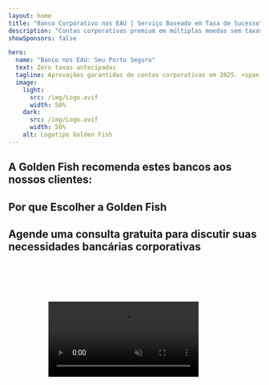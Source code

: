 ```yaml
---
layout: home
title: "Banco Corporativo nos EAU | Serviço Baseado em Taxa de Sucesso"
description: "Contas corporativas premium em múltiplas moedas sem taxas antecipadas - pague apenas após a aprovação. Gestão completa da aplicação com 98% de taxa de sucesso. Abertura de conta garantida."
showSponsors: false

hero:
  name: "Banco nos EAU: Seu Porto Seguro"
  text: Zero taxas antecipadas
  tagline: Aprovações garantidas de contas corporativas em 2025. <span class="hl">Zero taxas antecipadas</span> - pague apenas após a aprovação. 90% de taxa de sucesso.
  image:
    light:
      src: /img/Logo.avif
      width: 50%
    dark:
      src: /img/Logo.avif
      width: 50%
    alt: Logotipo Golden Fish
---
```


<FeatureCards :features="[
  {
    title: 'Aprovações de Conta Garantidas',
    bullet: '✓',
    items: [
      '**Garantia de dois meses** para aprovação da primeira conta',
      'Garantia de três meses para segunda conta',
      'Preparação de plano de negócios de qualidade',
      'Suporte abrangente de due diligence',
      'Estratégia de comunicação direta com o banco',
      'Configuração completa do pacote bancário'
    ],
    linkText: 'Read More',
    link: '../../corporate-banking-services/guaranteed-account-approvals',
    icon: {
      light: '/video/iStock-2186765808.mp4',
      dark: '/video/iStock-2166377244.mp4',
      alt: 'Requisitos Bancários',
    }
  },
]" />

<FeatureCards :features="[
  {
    title: 'Contas bancárias nos EAU para negócios de alto risco',
    items: [
      'Orientação especializada em enhanced due diligence (EDD)',
      'Monitoramento de transações e gestão de riscos',
      'Configuração de políticas e procedimentos de compliance',
      'Gestão de relacionamento bancário',
      'Atualizações e auditorias regulares de compliance',
      'Planejamento de contingência para segurança da conta'
    ],
    linkText: 'Read More',
    link: '../../corporate-banking-services/UAE-Bank-Accounts-for-High-Risk-Business',
    icon: {
      light: '/img/iStock-1333000394.avif',
      dark: '/img/iStock-584576538.avif',
      alt: 'Serviços Bancários',
    }
  },
  {
    title: 'Mantenha-se em conformidade: Proteja seu negócio nos EAU',
    items: [
      'Auditorias regulares de compliance para identificar riscos potenciais',
      'Serviços PRO completos para aprovações governamentais',
      'Gestão de renovação de licença e alertas',
      'Consultoria bancária e manutenção de conta',
      'Suporte em conformidade com VAT e ESR',
      'Conformidade com vistos de funcionários e lei trabalhista',
      'Workshops de treinamento sobre atualizações regulatórias'
    ],
    linkText: 'Read More',
    link: '../../company-registration/Protect-Your-Business',
    icon: {
      light: '/img/iStock-1382278859.jpg',
      dark: '/img/iStock-1867623684.jpg',
      alt: 'Serviços Bancários',
    }
  },
  {
    title: 'Benefícios Bancários Corporativos nos EAU',
    items: [
      'Sistema bancário forte com classificação **Aa2** da Moody\'s',
      '**Taxa de câmbio USD fixa desde 1980**',
      'Sem restrições para movimentação de capital',
      'Reservas estrangeiras acima de US$184 bilhões',
      'Estabilidade política e econômica',
      'Sistema bancário apoiado pelo governo',
      'Sistema bancário digital de classe mundial'
    ],
    linkText: 'Read More',
    link: '../../company-registration/banking',
    icon: {
      light: '/img/iStock-1032707788.jpg',
      dark: '/img/iStock-1152367067.avif',
      alt: 'Processo Bancário',
    }
  }
]" />

## A Golden Fish recomenda estes bancos aos nossos clientes:

<!--@include: /../../include/recommended-banks.md-->

## Por que Escolher a Golden Fish

<BenefitsList :features="[
  {
    icon: '🏆',
    title: 'Expertise em Alto Risco',
    text: 'Especializada em casos complexos de jurisdições de alto risco. Profundo conhecimento dos requisitos de due diligence aprimorada (EDD).'
  },
  {
    icon: '💰',
    title: 'Taxas Baseadas em Sucesso',
    text: 'Zero taxas antecipadas - **pagamento apenas após aprovação.** Taxa de sucesso de 98% para vistos e 90% para contas bancárias.'
  },
  {
    icon: '🏦',
    title: 'Relacionamentos Bancários',
    text: 'Parcerias sólidas com os principais bancos dos EAU. Múltiplas opções bancárias para maximizar as chances de aprovação.'
  },
  {
    icon: '📊',
    title: 'Suporte Total em Compliance',
    text: 'Orientação especializada em relatórios ESR, registros UBO e requisitos regulatórios. Atualizações regulares de compliance.'
  },
  {
    icon: '📝',
    title: 'Excelência em Documentação',
    text: 'Preparação profissional de todos os documentos necessários, incluindo planos de negócios e políticas de compliance.'
  },
  {
    icon: '🤝',
    title: 'Parceria de Longo Prazo',
    text: '**Assistência contínua** com operações bancárias, contabilidade, impostos e requisitos de compliance após a configuração.'
  }
]" />

## Agende uma consulta gratuita para discutir suas necessidades bancárias corporativas

<video  autoplay muted playsinline style="padding: 80px" >
  <source src="/video/iStock-2185918790.mp4" type="video/mp4">
</video>

<ContactFormModal formName="Banking [offer]" buttonText="Obter uma consulta gratuita" :services="[
 '🏢 Conta Corporativa para Residentes nos UAE',
 '🌐 Conta Corporativa para Não-Residentes nos UAE (Baixo Risco)',
 '⚠️ Conta Corporativa para Não-Residentes nos UAE (Alto Risco)',
 '👤 Conta Bancária Pessoal']"/>

